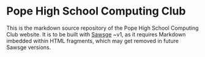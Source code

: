 # Pope High School Computing Club

This is the markdown source repository of the Pope High School Computing Club website. It is to be built with [Sawsge](https://github.com/sawsge/) ~v1, as it requires Markdown imbedded within HTML fragments, which may get removed in future Sawsge versions.
